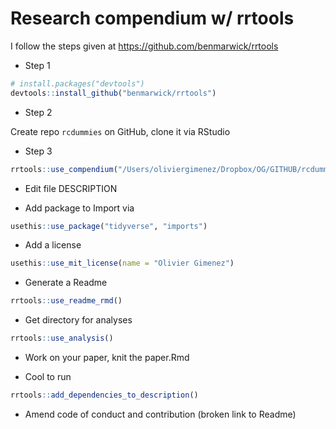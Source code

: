 # Research compendium w/ **rrtools**

I follow the steps given at <https://github.com/benmarwick/rrtools>

* Step 1

```r
# install.packages("devtools")
devtools::install_github("benmarwick/rrtools")
```

* Step 2

Create repo `rcdummies` on GitHub, clone it via RStudio

* Step 3

```r
rrtools::use_compendium("/Users/oliviergimenez/Dropbox/OG/GITHUB/rcdummies/")
```

* Edit file DESCRIPTION

* Add package to Import via

```r
usethis::use_package("tidyverse", "imports")
```

* Add a license

```r
usethis::use_mit_license(name = "Olivier Gimenez")
```

* Generate a Readme

```r
rrtools::use_readme_rmd()
```

* Get directory for analyses

```r
rrtools::use_analysis()
```

* Work on your paper, knit the paper.Rmd

* Cool to run 

```r
rrtools::add_dependencies_to_description()
```

* Amend code of conduct and contribution (broken link to Readme)